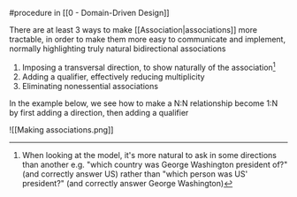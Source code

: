 #procedure in [[0 - Domain-Driven Design]]

There are at least 3 ways to make [[Association|associations]] more tractable, in order to make them more easy to communicate and implement, normally highlighting truly natural bidirectional associations

1. Imposing a transversal direction, to show naturally of the association[^1]
2. Adding a qualifier, effectively reducing multiplicity
3. Eliminating nonessential associations

In the example below, we see how to make a N:N relationship become 1:N by first adding a direction, then adding a qualifier

![[Making associations.png]]

[^1]: When looking at the model, it's more natural to ask in some directions than another e.g. "which country was George Washington president of?" (and correctly answer US) rather than "which person was US' president?" (and correctly answer George Washington)
